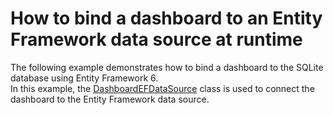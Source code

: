 # How to bind a dashboard to an Entity Framework data source at runtime


<p>The following example demonstrates how to bind a dashboard to the SQLite database using Entity Framework 6.<br />In this example, the <a href="http://documentation.devexpress.com/#Dashboard/clsDevExpressDashboardCommonDashboardEFDataSourcetopic">DashboardEFDataSource</a> class is used to connect the dashboard to the Entity Framework data source.</p>

<br/>


